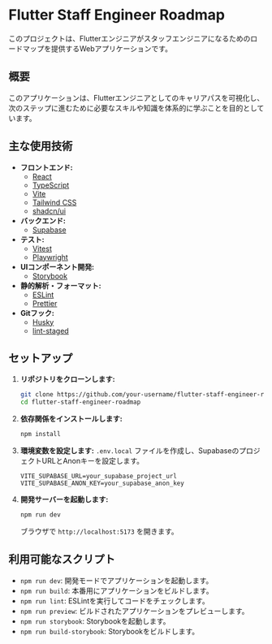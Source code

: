 # Flutter Staff Engineer Roadmap

このプロジェクトは、Flutterエンジニアがスタッフエンジニアになるためのロードマップを提供するWebアプリケーションです。

## 概要

このアプリケーションは、Flutterエンジニアとしてのキャリアパスを可視化し、次のステップに進むために必要なスキルや知識を体系的に学ぶことを目的としています。

## 主な使用技術

- **フロントエンド:**
  - [React](https://react.dev/)
  - [TypeScript](https://www.typescriptlang.org/)
  - [Vite](https://vitejs.dev/)
  - [Tailwind CSS](https://tailwindcss.com/)
  - [shadcn/ui](https://ui.shadcn.com/)
- **バックエンド:**
  - [Supabase](https://supabase.com/)
- **テスト:**
  - [Vitest](https://vitest.dev/)
  - [Playwright](https://playwright.dev/)
- **UIコンポーネント開発:**
  - [Storybook](https://storybook.js.org/)
- **静的解析・フォーマット:**
  - [ESLint](https://eslint.org/)
  - [Prettier](https://prettier.io/)
- **Gitフック:**
  - [Husky](https://typicode.github.io/husky/)
  - [lint-staged](https://github.com/lint-staged/lint-staged)

## セットアップ

1. **リポジトリをクローンします:**
   ```bash
   git clone https://github.com/your-username/flutter-staff-engineer-roadmap.git
   cd flutter-staff-engineer-roadmap
   ```

2. **依存関係をインストールします:**
   ```bash
   npm install
   ```

3. **環境変数を設定します:**
   `.env.local` ファイルを作成し、SupabaseのプロジェクトURLとAnonキーを設定します。

   ```.env.local
   VITE_SUPABASE_URL=your_supabase_project_url
   VITE_SUPABASE_ANON_KEY=your_supabase_anon_key
   ```

4. **開発サーバーを起動します:**
   ```bash
   npm run dev
   ```
   ブラウザで `http://localhost:5173` を開きます。

## 利用可能なスクリプト

- `npm run dev`: 開発モードでアプリケーションを起動します。
- `npm run build`: 本番用にアプリケーションをビルドします。
- `npm run lint`: ESLintを実行してコードをチェックします。
- `npm run preview`: ビルドされたアプリケーションをプレビューします。
- `npm run storybook`: Storybookを起動します。
- `npm run build-storybook`: Storybookをビルドします。
